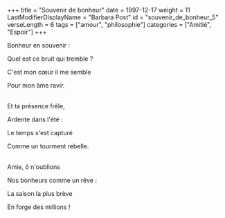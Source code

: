 +++
title = "Souvenir de bonheur"
date = 1997-12-17
weight = 11
LastModifierDisplayName = "Barbara Post"
id = "souvenir_de_bonheur_5"
verseLength = 6
tags = ["amour", "philosophie"]
categories = ["Amitié", "Espoir"]
+++

Bonheur en souvenir :

Quel est ce bruit qui tremble ?

C'est mon cœur il me semble

Pour mon âme ravir.

 \
Et ta présence frêle,

Ardente dans l'été :

Le temps s'est capturé

Comme un tourment rebelle.

 \
Amie, ô n'oublions

Nos bonheurs comme un rêve :

La saison la plus brève

En forge des millions !
